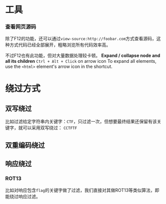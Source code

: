 # 工具


### 查看网页源码

除了F12的功能，还可以通过`view-source:http://foobar.com`方式查看源码，这种方式代码已经全部展开，粗略浏览所有代码效率高。

不过F12也有此功能，但对大量数据处理较卡顿。
**Expand / collapse node and all its children**
`Ctrl + Alt + Click` on arrow icon
To expand all elements, use the `<html>` element's arrow icon in the shortcut.

# 绕过方式
## 双写绕过

比如过滤给定字符串内关键字：`CTF`，只过滤一次，但想要最终结果还保留有该关键字，就可以采用双写绕过：
`CCTFTF`

## 双重编码绕过


## 响应绕过

### ROT13

比如对响应包含`flag`的关键字做了过滤，我们直接对其做ROT13等类似算法，即能绕过响应过滤。